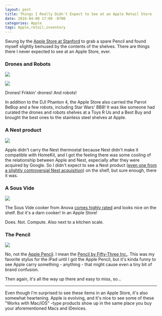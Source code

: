 ```yaml
---
layout: post
title: Things I Really Didn't Expect to See at an Apple Retail Store
date: 2016-04-08 17:09 -0700
categories: Apple
tags: Apple,retail,inventory
---
```


Swung by the [Apple Store at Stanford][1] to grab a spare Pencil and found myself slightly bemused by the contents of the shelves. There are things there I never expected to see at an Apple Store, ever. 

<!-- more -->

### Drones and Robots
 
![][image-1]
 
![][image-2]
 
Drones! Frikkin' drones! And robots!
 
In addition to the DJI Phanton 4, the Apple Store also carried the Parrot BeBop and a few robots, including Star Wars' BB8! It was like someone had curated the drones and robots shelves at a Toys R Us and a Best Buy and brought the best ones to the stainless steel shelves at Apple. 
 
### A Nest product
 
![][image-3]
 
Apple didn't carry the Nest thermostat because Nest didn't make it compatible with HomeKit, and I got the feeling there was some cooling of the relationship between Apple and Nest, especially after they were acquired by Google. So I didn't expect to see a Nest product ([even one from a slightly controversial Nest acquisition][2]) on the shelf, but sure enough, there it was.

### A Sous Vide

![][image-4]

The Sous Vide cooker from Anova [comes highly rated][3] and looks nice on the shelf. But it's a darn cooker! In an Apple Store! 

Does. Not. Compute. Also next to a kitchen scale.

### The Pencil

![][image-5]

No, not the [Apple Pencil][4]. I mean the [Pencil by Fifty-Three Inc.][5]. This was my favorite stylus for the iPad until I got the Apple Pencil, but it's kinda funny to see Apple carry something - anything - that might cause even a tiny bit of brand confusion. 

Then again, it's all the way up there and easy to miss, so...

---

Even though I'm surprised to see these items in an Apple Store, it's also somewhat heartening. Apple is evolving, and it's nice to see some of these "Works with Mac/iOS" -type products show up in the same place you buy your aforementioned Macs and iDevices.

[1]:	http://www.apple.com/retail/stanford/
[2]:	2016-04-08-dropcam.jpg
[3]:	http://www.amazon.com/Anova-Culinary-Bluetooth-Precision-Cooker/dp/B00UKPBXM4
[4]:	http://www.apple.com/apple-pencil/
[5]:	https://www.fiftythree.com/pencil

[image-1]:	img/2016-04-08-drones.jpg
[image-2]:	img/2016-04-08-drones2.jpg
[image-3]:	img/2016-04-08-dropcam.jpg
[image-4]:	img/2016-04-08-sous-vide.jpg
[image-5]:	img/2016-04-08-pencil.jpg